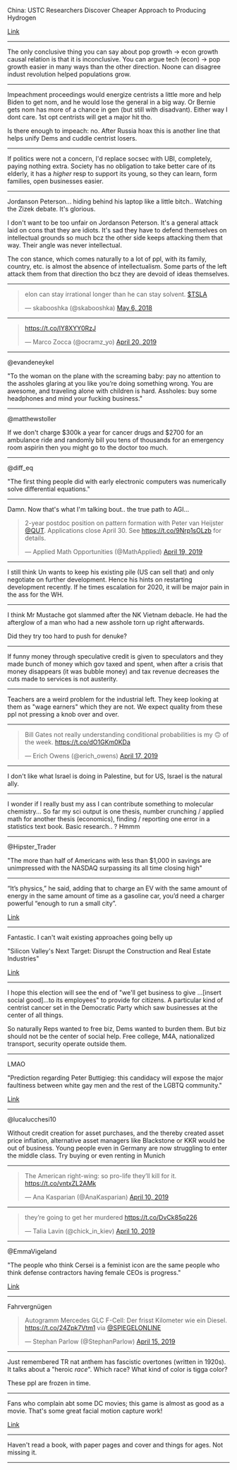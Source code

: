 
China: USTC Researchers Discover Cheaper Approach to Producing Hydrogen

[Link](https://fuelcellsworks.com/news/china-ustc-researchers-discover-cheaper-approach-to-producing-hydrogen/)

---

The only conclusive thing you can say about pop growth -> econ growth causal relation is that it is inconclusive. You can argue tech (econ) -> pop growth easier in many ways than the other direction. Noone can disagree indust revolution helped populations grow.

---

Impeachment proceedings would energize centrists a little more and help Biden to get nom, and he would lose the general in a big way. Or Bernie gets nom has more of a chance in gen (but still with disadvant). Either way I dont care. 1st opt centrists will get a major hit tho.

Is there enough to impeach: no. After Russia hoax this is another line that helps unify Dems and cuddle centrist losers.

---

If politics were not a concern, I'd replace socsec with UBI, completely, paying nothing extra. Society has no obligation to take better care of its elderly, it has a _higher_ resp to support its young, so they can learn, form families, open businesses easier.

---

Jordanson Peterson... hiding behind his laptop like a little
bitch.. Watching the Zizek debate. It's glorious.

I don't want to be too unfair on Jordanson Peterson. It's a general
attack laid on cons that they are idiots. It's sad they have to defend
themselves on intellectual grounds so much bcz the other side keeps
attacking them that way. Their angle was never intellectual.

The con stance, which comes naturally to a lot of ppl, with its
family, country, etc. is almost the absence of intellectualism. Some
parts of the left attack them from that direction tho bcz they are
devoid of ideas themselves.

---

<blockquote class="twitter-tweet" data-lang="en"><p lang="en" dir="ltr">elon can stay irrational longer than he can stay solvent. <a href="https://twitter.com/search?q=%24TSLA&amp;src=ctag&amp;ref_src=twsrc%5Etfw">$TSLA</a></p>&mdash; skabooshka (@skabooshka) <a href="https://twitter.com/skabooshka/status/992925601064353792?ref_src=twsrc%5Etfw">May 6, 2018</a></blockquote>
<script async src="https://platform.twitter.com/widgets.js" charset="utf-8"></script>

---

<blockquote class="twitter-tweet" data-lang="en"><p lang="und" dir="ltr"><a href="https://t.co/lY8XYY0RzJ">https://t.co/lY8XYY0RzJ</a></p>&mdash; Marco Zocca (@ocramz_yo) <a href="https://twitter.com/ocramz_yo/status/1119536359188963328?ref_src=twsrc%5Etfw">April 20, 2019</a></blockquote>
<script async src="https://platform.twitter.com/widgets.js" charset="utf-8"></script>

---

@evandeneykel

"To the woman on the plane with the screaming baby: pay no attention to the assholes glaring at you like you’re doing something wrong. You are awesome, and traveling alone with children is hard. Assholes: buy some headphones and mind your fucking business."

---

@matthewstoller

If we don't charge $300k a year for cancer drugs and $2700 for an ambulance ride and randomly bill you tens of thousands for an emergency room aspirin then you might go to the doctor too much.

---

@diff_eq

"The first thing people did with early electronic computers was numerically solve differential equations."

---

Damn. Now that's what I'm talking bout.. the true path to AGI...

<blockquote class="twitter-tweet" data-lang="en"><p lang="en" dir="ltr">2-year postdoc position on pattern formation with Peter van Heijster <a href="https://twitter.com/QUT?ref_src=twsrc%5Etfw">@QUT</a>. Applications close April 30. See <a href="https://t.co/9Nrp1sOLzb">https://t.co/9Nrp1sOLzb</a> for details.</p>&mdash; Applied Math Opportunities (@MathApplied) <a href="https://twitter.com/MathApplied/status/1119280336712630272?ref_src=twsrc%5Etfw">April 19, 2019</a></blockquote>
<script async src="https://platform.twitter.com/widgets.js" charset="utf-8"></script>

---

I still think Un wants to keep his existing pile (US can sell that) and only negotiate on further development. Hence his hints on restarting development recently. If he times escalation for 2020, it will be major pain in the ass for the WH.

---

I think Mr Mustache got slammed after the NK Vietnam debacle. He had the afterglow of a man who had a new asshole torn up right afterwards. 

Did they try too hard to push for denuke?

---

If funny money through speculative credit is given to speculators and they made bunch of money which gov taxed and spent, when after a crisis that money disappears (it was bubble money) and tax revenue decreases the cuts made to services is not austerity.

---

Teachers are a weird problem for the industrial left. They keep looking at them as "wage earners" which they are not. We expect quality from these ppl not pressing a knob over and over.

---

<blockquote class="twitter-tweet" data-lang="en"><p lang="en" dir="ltr">Bill Gates not really understanding conditional probabilities is my 🙃 of the week. <a href="https://t.co/dO1GKm0KDa">https://t.co/dO1GKm0KDa</a></p>&mdash; Erich Owens (@erich_owens) <a href="https://twitter.com/erich_owens/status/1118598678086701056?ref_src=twsrc%5Etfw">April 17, 2019</a></blockquote>
<script async src="https://platform.twitter.com/widgets.js" charset="utf-8"></script>

---

I don't like what Israel is doing in Palestine, but for US, Israel is the natural ally.

---

I wonder if I really bust my ass I can contribute something to molecular chemistry... So far my sci output is one thesis, number crunching / applied math for another thesis (economics), finding / reporting one error in a statistics text book. Basic research.. ? Hmmm

---

@Hipster_Trader

"The more than half of Americans with less than $1,000 in savings are unimpressed with the NASDAQ surpassing its all time closing high"

---

“It’s physics,” he said, adding that to charge an EV with the same
amount of energy in the same amount of time as a gasoline car, you’d
need a charger powerful “enough to run a small city”.

[Link](https://www.reuters.com/article/us-autoshow-shanghai-electric-insight/the-uphill-road-battery-limitations-to-test-chinas-electric-vehicle-ambitions-idUSKCN1RS06T)

---

Fantastic. I can't wait existing approaches going belly up

"Silicon Valley's Next Target: Disrupt the Construction and Real Estate Industries"

[Link](https://twitter.com/BrendanFWallace/status/1118014714565390336)

---

I hope this election will see the end of "we'll get business to give ...[insert social good]...to its employees" to provide for citizens. A particular kind of centrist cancer set in the Democratic Party which saw businesses at the center of all things.

So naturally Reps wanted to free biz, Dems wanted to burden them. But biz should not be the center of social help. Free college, M4A, nationalized transport, security operate outside them.

---

LMAO

"Prediction regarding Peter Buttigieg: this candidacy will expose the major faultiness between white gay men and the rest of the LGBTQ community."

[Link](https://twitter.com/thrasherxy/status/1117562870194221057)

---

@lucalucchesi10

Without credit creation for asset purchases, and the thereby created asset price inflation, alternative asset managers like Blackstone or KKR would be out of business. Young people even in Germany are now struggling to enter the middle class. Try buying or even renting in Munich

---

<blockquote class="twitter-tweet" data-lang="en"><p lang="en" dir="ltr">The American right-wing: so pro-life they’ll kill for it. <a href="https://t.co/vntxZL2AMk">https://t.co/vntxZL2AMk</a></p>&mdash; Ana Kasparian (@AnaKasparian) <a href="https://twitter.com/AnaKasparian/status/1115963763935440901?ref_src=twsrc%5Etfw">April 10, 2019</a></blockquote>
<script async src="https://platform.twitter.com/widgets.js" charset="utf-8"></script>

---

<blockquote class="twitter-tweet" data-lang="en"><p lang="en" dir="ltr">they’re going to get her murdered <a href="https://t.co/DvCk85q226">https://t.co/DvCk85q226</a></p>&mdash; Talia Lavin (@chick_in_kiev) <a href="https://twitter.com/chick_in_kiev/status/1115985545912516609?ref_src=twsrc%5Etfw">April 10, 2019</a></blockquote>
<script async src="https://platform.twitter.com/widgets.js" charset="utf-8"></script>

---

@EmmaVigeland

"The people who think Cersei is a feminist icon are the same people who think defense contractors having female CEOs is progress."

[Link](https://twitter.com/EmmaVigeland/status/1117795621824544771)

---

Fahrvergnügen

<blockquote class="twitter-tweet" data-lang="en"><p lang="de" dir="ltr">Autogramm Mercedes GLC F-Cell: Der frisst Kilometer wie ein Diesel. <a href="https://t.co/24Zpk7Vtm1">https://t.co/24Zpk7Vtm1</a> via <a href="https://twitter.com/SPIEGELONLINE?ref_src=twsrc%5Etfw">@SPIEGELONLINE</a></p>&mdash; Stephan Parlow (@StephanParlow) <a href="https://twitter.com/StephanParlow/status/1117691920967512070?ref_src=twsrc%5Etfw">April 15, 2019</a></blockquote>
<script async src="https://platform.twitter.com/widgets.js" charset="utf-8"></script>

---

Just remembered TR nat anthem has fascistic overtones (written in 1920s). It talks about a "heroic _race_". Which race? What kind of color is tigga color? 

These ppl are frozen in time.

---

Fans who complain abt some DC movies; this game is almost as good as a
movie. That's some great facial motion capture work!

[Link](https://youtu.be/KrqxoNulfE0?t=4546)

---

Haven't read a book, with paper pages and cover and things for
ages. Not missing it.

---





